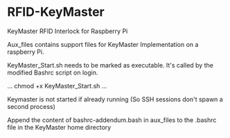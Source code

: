 # RFID-KeyMaster
KeyMaster RFID Interlock for Raspberry Pi

Aux_files contains support files for KeyMaster Implementation on a raspberry Pi.

KeyMaster_Start.sh needs to be marked as executable. It's called by the modified Bashrc script on login. 

...
chmod +x KeyMaster_Start.sh
...

Keymaster is not started if already running (So SSH sessions don't spawn a second process)

Append the content of bashrc-addendum.bash in aux_files to the .bashrc file in the KeyMaster home directory
